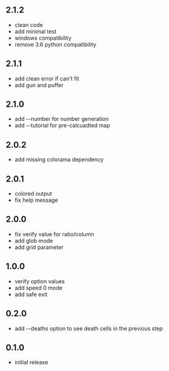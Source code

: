 ## 2.1.2

- clean code
- add minimal test
- windows compatibility
- remove 3.6 python compatibility


## 2.1.1

- add clean error if can't fit
- add gun and puffer

## 2.1.0

- add --number for number generation
- add --tutorial for pre-calcuadted map

## 2.0.2

- add missing colorama dependency

## 2.0.1

- colored output
- fix help message
## 2.0.0

- fix verify value for ratio/column
- add glob mode
- add grid parameter
## 1.0.0

- verify option values
- add speed 0 mode
- add safe exit

## 0.2.0

- add --deaths option to see death cells in the previous step

## 0.1.0

- initial release
